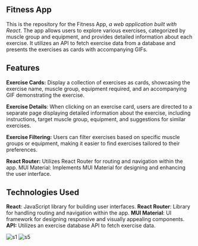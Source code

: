 ## Fitness App

This is the repository for the Fitness App, _a web application built with React_. The app allows users to explore various exercises, categorized by muscle group and equipment, and provides detailed information about each exercise. It utilizes an API to fetch exercise data from a database and presents the exercises as cards with accompanying GIFs.

## Features

**Exercise Cards:** Display a collection of exercises as cards, showcasing the exercise name, muscle group, equipment required, and an accompanying GIF demonstrating the exercise.

**Exercise Details**: When clicking on an exercise card, users are directed to a separate page displaying detailed information about the exercise, including instructions, target muscle group, equipment, and suggestions for similar exercises.

**Exercise Filtering:** Users can filter exercises based on specific muscle groups or equipment, making it easier to find exercises tailored to their preferences.

**React Router:** Utilizes React Router for routing and navigation within the app.
MUI Material: Implements MUI Material for designing and enhancing the user interface.

## Technologies Used
**React**: JavaScript library for building user interfaces.
**React Router**: Library for handling routing and navigation within the app.
**MUI Material**: UI framework for designing responsive and visually appealing components.
**API:** Utilizes an exercise database API to fetch exercise data.


![s1](https://github.com/JuliaDolko/reactFitness/assets/95941618/6deedab7-1df6-477f-b5b1-b62087b898b2)
![s5](https://github.com/JuliaDolko/reactFitness/assets/95941618/e3c406b4-2c7c-4a35-b5f8-a860d5ced731)

